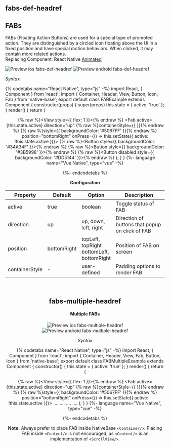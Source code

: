 ## fabs-def-headref
## FABs

FABs (Floating Action Buttons) are used for a special type of promoted action. They are distinguished by a circled icon floating above the UI in a fixed position and have special motion behaviors. When clicked, it may contain more related actions.<br />
Replacing Component: React Native [Animated](http://facebook.github.io/react-native/docs/animated.html)

![Preview ios fabs-def-headref](https://github.com/GeekyAnts/NativeBase-KitchenSink/raw/v2.6.1/screenshots/ios/FAB-single.gif)
![Preview android fabs-def-headref](https://github.com/GeekyAnts/NativeBase-KitchenSink/raw/v2.6.1/screenshots/android/FAB-single.gif)

*Syntax*

{% codetabs name="React Native", type="js" -%}
import React, { Component } from 'react';
import { Container, Header, View, Button, Icon, Fab } from 'native-base';
export default class FABExample extends Component {
  constructor(props) {
  super(props)
    this.state = {
      active: 'true'
    };
  }
  render() {
    return (  
      <Container>
        <Header />
        {% raw %}<View style={{ flex: 1 }}>{% endraw %}
          <Fab
            active={this.state.active}
            direction="up"
            {% raw %}containerStyle={{ }}{% endraw %}
            {% raw %}style={{ backgroundColor: '#5067FF' }}{% endraw %}
            position="bottomRight"
            onPress={() => this.setState({ active: !this.state.active })}>
            <Icon name="share" />
            {% raw %}<Button style={{ backgroundColor: '#34A34F' }}>{% endraw %}
              <Icon name="logo-whatsapp" />
            </Button>
            {% raw %}<Button style={{ backgroundColor: '#3B5998' }}>{% endraw %}
              <Icon name="logo-facebook" />
            </Button>
            {% raw %}<Button disabled style={{ backgroundColor: '#DD5144' }}>{% endraw %}
              <Icon name="mail" />
            </Button>
          </Fab>
        </View>
      </Container>
    );
  }
}
{%- language name="Vue Native", type="vue" -%}
<template>
  <nb-container>
    <nb-header />
      <view :style="{flex: 1}">
        <nb-fab 
          :active="isFabIconActive" 
          :onPress="handleFabIconPress"
          direction="up"
          position="bottomRight"
        >
          <nb-icon-nb name="md-share"></nb-icon-nb>
          <nb-button :style="{backgroundColor: '#34A34F'}">
            <nb-icon-nb name="logo-whatsapp"></nb-icon-nb>
          </nb-button>
          <nb-button :style="{backgroundColor: '#3B5998'}">
            <nb-icon-nb name="logo-facebook"></nb-icon-nb>
          </nb-button>
          <nb-button :style="{backgroundColor: '#DD5144'}">
            <nb-icon-nb name="ios-mail"></nb-icon-nb>
          </nb-button>
        </nb-fab>
      </view>
  </nb-container>
</template>
<script>
export default {
  data: function() {
    return {
      isFabIconActive: false,
      stylesObj: {
        fabContainer: {
          position: "bottomRight"
        }
      }
    };
  },
  methods: {
    handleFabIconPress: function() {
      this.isFabIconActive = !this.isFabIconActive;
    }
  }
};
</script>
{%- endcodetabs %}
<br />

**Configuration**

<table class = "table table-bordered">
        <thead>
            <tr>
                <th>Property</th>
                <th>Default</th>
                <th>Option</th>
                <th width="50%">
                    Description
                </th>
            </tr>
        </thead>
        <tbody>
            <tr>
                <td>active</td>
                <td>true</td>
                <td>boolean</td>
                <td>Toggle status of FAB</td>
            </tr>
            <tr>
                <td>direction</td>
                <td>up</td>
                <td>
                    up, down, left, right
                </td>
                <td>Direction of buttons that popup on click of FAB</td>
            </tr>
            <tr>
                <td>position</td>
                <td>bottomRight</td>
                <td>
                    topLeft, topRight<br />
                    bottomLeft, bottomRight<br />
                </td>
                <td>Position of FAB on screen</td>
            </tr>
            <tr>
                <td>containerStyle</td>
                <td> - </td>
                <td>user-defined</td>
                <td>Padding options to render FAB</td>
            </tr>
        </tbody>
    </table><br />

## fabs-multiple-headref
#### Multiple FABs

![Preview ios fabs-multiple-headref](https://github.com/GeekyAnts/NativeBase-KitchenSink/raw/v2.6.1/screenshots/ios/FAB-multiple.gif)
![Preview android fabs-multiple-headref](https://github.com/GeekyAnts/NativeBase-KitchenSink/raw/v2.6.1/screenshots/android/FAB-multiple.gif)

*Syntax*

{% codetabs name="React Native", type="js" -%}
import React, { Component } from 'react';
import { Container, Header, View, Fab, Button, Icon } from 'native-base';
​export default class FABMultipleExample extends Component {
  constructor() {
    this.state = {
      active: 'true'
    };
  }
  render() {
    return (
      <Container>
        <Header />
        {% raw %}<View style={{ flex: 1 }}>{% endraw %}
          <Fab
            active={this.state.active}
            direction="up"
            {% raw %}containerStyle={{ }}{% endraw %}
            {% raw %}style={{ backgroundColor: '#5067FF' }}{% endraw %}
            position="bottomRight"
            onPress={() => this.setState({ active: !this.state.active })}>
              ....
            </Fab>
          <Fab direction="left" position="topRight">
            ....
          </Fab>
          <Fab direction="down" position="topLeft">
            ....
          </Fab>
          <Fab direction="right" position="bottomLeft">
            ....
          </Fab>
        </View>
      </Container>
    );
  }
}
{%- language name="Vue Native", type="vue" -%}
<template>
  <nb-container>
    <nb-header />
    <view :style="{flex: 1}">
      <nb-fab 
        :active="isFabIconActive" 
        :onPress="isFabIconActive"
        direction="up"
        position="bottomRight"
      >
        . . .
      </nb-fab>
      <nb-fab  direction="left" position="topRight">
        . . .
      </nb-fab> 
      <nb-fab  direction="down" position="topLeft">
        . . .
      </nb-fab>
      <nb-fab direction="right" position="bottomLeft">
        . . .
      </nb-fab>
    </view>
  </nb-container>
</template>

<script>
export default {
  data: function() {
    return {
      isFabIconActive1: true,
    };
  }
};
</script>
{%- endcodetabs %}
<br />

**Note:** Always prefer to place FAB inside NativeBase `<Container/>`. Placing FAB inside `<Content/>` is not encouraged, as `<Content/>` is an implementation of `<ScrollView/>`.
